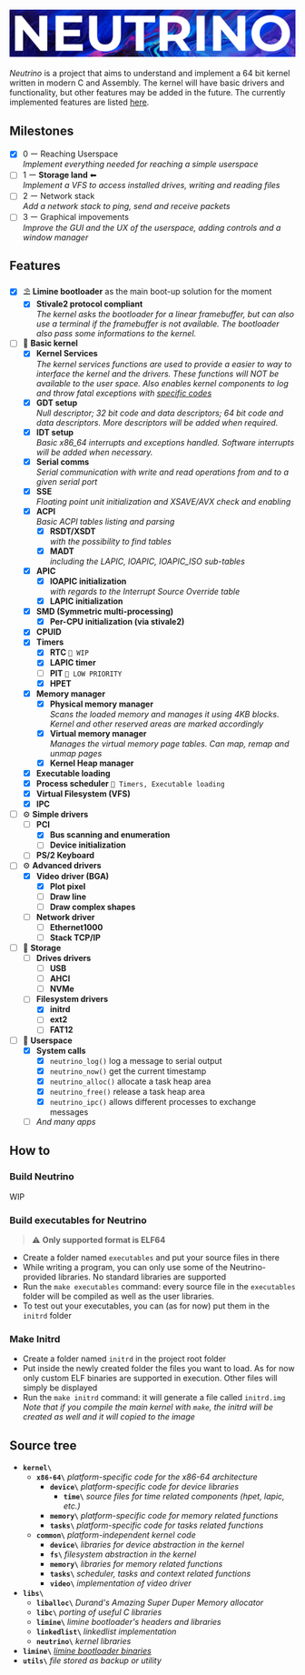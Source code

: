 ### ![Neutrino Kernel Project](./utils/neutrino-logo-v2.png)
*Neutrino* is a project that aims to understand and implement a 64 bit kernel written in modern C and Assembly. The kernel will have basic drivers and functionality, but other features may be added in the future. The currently implemented features are listed [here](#Features). 

## Milestones
- [x] 0 ー Reaching Userspace  
    *Implement everything needed for reaching a simple userspace*
- [ ] 1 ー **Storage land** ⬅  
    *Implement a VFS to access installed drives, writing and reading files*
- [ ] 2 ー Network stack   
    *Add a network stack to ping, send and receive packets*
- [ ] 3 ー Graphical impovements   
    *Improve the GUI and the UX of the userspace, adding controls and a window manager*

## Features
- [x] ⛱ **Limine bootloader** as the main boot-up solution for the moment
    - [x] **Stivale2 protocol compliant**   
        *The kernel asks the bootloader for a linear framebuffer, but can also use a terminal if the framebuffer is not available. The bootloader also pass some informations to the kernel.*

- [ ] 🌳 **Basic kernel**
    - [x] **Kernel Services**  
        *The kernel services functions are used to provide a easier to way to interface the kernel and the drivers. These functions will NOT be available to the user space. Also enables kernel components to log and throw fatal exceptions with [specific codes](/utils/documentation/KernelService%20Fatal%20Codes.md)*
    - [x] **GDT setup**   
        *Null descriptor; 32 bit code and data descriptors; 64 bit code and data descriptors. More descriptors will be added when required.*
    - [x] **IDT setup**   
        *Basic x86_64 interrupts and exceptions handled. Software interrupts will be added when necessary.*
    - [x] **Serial comms**   
        *Serial communication with write and read operations from and to a given serial port*
    - [x] **SSE**   
        *Floating point unit initialization and XSAVE/AVX check and enabling*
    - [x] **ACPI**   
        *Basic ACPI tables listing and parsing*
         - [x] **RSDT/XSDT**   
            *with the possibility to find tables*
         - [x] **MADT**   
            *including the LAPIC, IOAPIC, IOAPIC_ISO sub-tables*
    - [x] **APIC**
         - [x] **IOAPIC initialization**   
            *with regards to the Interrupt Source Override table*
         - [x] **LAPIC initialization**
    - [x] **SMD (Symmetric multi-processing)**
        - [x] **Per-CPU initialization (via stivale2)**
    - [x] **CPUID** 
    - [x] **Timers**
        - [x] **RTC** `🚧 WIP`
        - [x] **LAPIC timer**
        - [ ] **PIT** `🔻 LOW PRIORITY`
        - [x] **HPET**
    - [x] **Memory manager**
        - [x] **Physical memory manager**   
            *Scans the loaded memory and manages it using 4KB blocks. Kernel and other reserved areas are marked accordingly*
        - [x] **Virtual memory manager**   
            *Manages the virtual memory page tables. Can map, remap and unmap pages*
        - [x] **Kernel Heap manager**
    - [x] **Executable loading**
    - [x] **Process scheduler** `🔗 Timers, Executable loading`
    - [x] **Virtual Filesystem (VFS)**
    - [x] **IPC**

- [ ] ⚙ **Simple drivers**
    - [ ] **PCI**
        - [x] **Bus scanning and enumeration**
        - [ ] **Device initialization**
    - [ ] **PS/2 Keyboard**

- [ ] ⚙ **Advanced drivers**
    - [x] **Video driver (BGA)**
        - [x] **Plot pixel**
        - [ ] **Draw line**
        - [ ] **Draw complex shapes**
    - [ ] **Network driver**
        - [ ] **Ethernet1000**
        - [ ] **Stack TCP/IP** 

- [ ] 📀 **Storage**
    - [ ] **Drives drivers**
        - [ ] **USB**
        - [ ] **AHCI**
        - [ ] **NVMe**
    - [ ] **Filesystem drivers**
        - [x] **initrd**
        - [ ] **ext2**
        - [ ] **FAT12**

- [ ] 👤 **Userspace**
    - [x] **System calls**
        - [x] `neutrino_log()` log a message to serial output
        - [x] `neutrino_now()` get the current timestamp
        - [x] `neutrino_alloc()` allocate a task heap area
        - [x] `neutrino_free()` release a task heap area
        - [x] `neutrino_ipc()` allows different processes to exchange messages
    - [ ] *And many apps*

## How to
### Build Neutrino
WIP

### Build executables for Neutrino
>⚠ **Only supported format is ELF64**
- Create a folder named `executables` and put your source files in there
- While writing a program, you can only use some of the Neutrino-provided libraries. No standard libraries are supported
- Run the `make executables` command: every source file in the `executables` folder will be compiled as well as the user libraries. 
- To test out your executables, you can (as for now) put them in the `initrd` folder

### Make Initrd
- Create a folder named `initrd` in the project root folder
- Put inside the newly created folder the files you want to load. As for now only custom ELF binaries are supported in execution. Other files will simply be displayed
- Run the `make initrd` command: it will generate a file called `initrd.img`   
_Note that if you compile the main kernel with `make`, the initrd will be created as well and it will copied to the image_

## Source tree
- **`kernel\`**
    - **`x86-64\`** _platform-specific code for the x86-64 architecture_
        - **`device\`** _platform-specific code for device libraries_
            - **`time\`** _source files for time related components (hpet, lapic, etc.)_
        - **`memory\`** _platform-specific code for memory related functions_
        - **`tasks\`** _platform-specific code for tasks related functions_
    - **`common\`** _platform-independent kernel code_
        - **`device\`** _libraries for device abstraction in the kernel_
        - **`fs\`** _filesystem abstraction in the kernel_
        - **`memory\`** _libraries for memory related functions_
        - **`tasks\`** _scheduler, tasks and context related functions_
        - **`video\`** _implementation of video driver_
- **`libs\`**
    - **`liballoc\`** _Durand's Amazing Super Duper Memory allocator_
    - **`libc\`** _porting of useful C libraries_
    - **`limine\`** _limine bootloader's headers and libraries_
    - **`linkedlist\`** _linkedlist implementation_
    - **`neutrino\`** _kernel libraries_
- **`limine\`** [_limine bootloader binaries_](https://github.com/limine-bootloader/limine/tree/v2.0-branch-binary)
- **`utils\`** _file stored as backup or utility_
